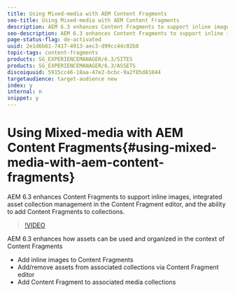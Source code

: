 ```yaml
---
title: Using Mixed-media with AEM Content Fragments
seo-title: Using Mixed-media with AEM Content Fragments
description: AEM 6.3 enhances Content Fragments to support inline images, integrated asset collection management in the Content Fragment editor, and the ability to add Content Fragments to collections.
seo-description: AEM 6.3 enhances Content Fragments to support inline images, integrated asset collection management in the Content Fragment editor, and the ability to add Content Fragments to collections.
page-status-flag: de-activated
uuid: 2e1d6b61-7417-4913-aec3-d99cc44c02b8
topic-tags: content-fragments
products: SG_EXPERIENCEMANAGER/6.3/SITES
products: SG_EXPERIENCEMANAGER/6.3/ASSETS
discoiquuid: 5915cc46-18aa-47e2-bcbc-9a2f85d81044
targetaudience: target-audience new
index: y
internal: n
snippet: y
---
```


# Using Mixed-media with AEM Content Fragments{#using-mixed-media-with-aem-content-fragments}

AEM 6.3 enhances Content Fragments to support inline images, integrated asset collection management in the Content Fragment editor, and the ability to add Content Fragments to collections.

>[!VIDEO](https://video.tv.adobe.com/v/16921/?quality=9)

AEM 6.3 enhances how assets can be used and organized in the context of Content Fragments

* Add inline images to Content Fragments
* Add/remove assets from associated collections via Content Fragment editor
* Add Content Fragment to associated media collections

